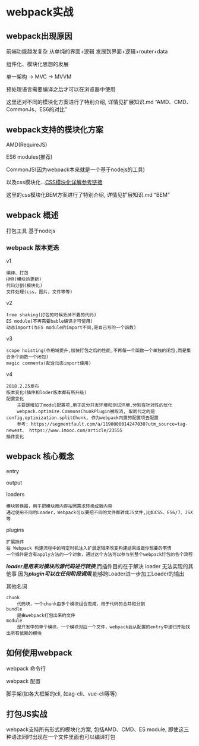 # webpack实战

## webpack出现原因

前端功能越发复杂 从单纯的界面+逻辑 发展到界面+逻辑+router+data

组件化、模块化思想的发展

单一架构 -> MVC -> MVVM

预处理语言需要编译之后才可以在浏览器中使用

这里还对不同的模块化方案进行了特别介绍, 详情见扩展知识.md “AMD、CMD、CommonJs、ES6的对比”

## webpack支持的模块化方案

AMD(RequireJS)

ES6 modules(推荐)

CommonJS(因为webpack本来就是一个基于nodejs的工具)

以及css模块化...[CSS模块化详解参考链接](https://blog.csdn.net/wulala_hei/article/details/84633258)

这里的css模块化BEM方案进行了特别介绍, 详情见扩展知识.md “BEM”

## webpack 概述

打包工具 基于nodejs

### webpack 版本更迭

v1

	编译、打包
	HMR(模块热更新)
	代码分割(模块化)
	文件处理(css、图片、文件等等)

v2

	tree shaking(打包的时候丢掉不要的代码)
	ES module(不再需要bable编译才可使用)
	动态import(与ES module的import不同,是自己写的一个函数)

v3

	scope hoisting(作用域提升,加快打包之后的性能,不再每一个函数一个单独的闭包,而是集合多个函数一个闭包)
	magic comments(配合动态import使用)

v4

	2018.2.25发布
	版本变化(插件和loder版本都有所升级)
	配置变化
		主要是增加了model配置项,用于区分开发环境和测试环境,分别有针对性的优化
		webpack.optimize.CommonsChunkPlugin被取消, 取而代之的是 config.optimization.splitChunk, 作为webpack内置的配置项去配置
		参考: https://segmentfault.com/a/1190000014247030?utm_source=tag-newest、 https://www.imooc.com/article/23555
	插件变化

## webpack 核心概念

entry

output

loaders

	模块转换器，用于把模块原内容按照需求转换成新内容
	通过使用不同的Loader，Webpack可以要把不同的文件都转成JS文件,比如CSS、ES6/7、JSX等

plugins

	扩展插件
	在 Webpack 构建流程中的特定时机注入扩展逻辑来改变构建结果或做你想要的事情
	一个插件是含有apply方法的一个对象，通过这个方法可以参与到整个webpack打包的各个流程

***loader是用来对模块的源代码进行转换***,而插件目的在于解决 loader 无法实现的其他事
因为***plugin可以在任何阶段调用***,能够跨Loader进一步加工Loader的输出

其他名词

	chunk
		代码块，一个chunk由多个模块组合而成，用于代码的合并和分割
	bundle
		是由webpack打包出来的文件
	module
		是开发中的单个模块，一个模块对应一个文件，webpack会从配置的entry中递归开始找出所有依赖的模块

## 如何使用webpack

webpack 命令行

webpack 配置

脚手架(如各大框架的cli, 如ag-cli、vue-cli等等)

## 打包JS实战

webpack支持所有形式的模块化方案, 包括AMD、CMD、ES module, 即使这三种语法同时出现在一个文件里面也可以编译打包





